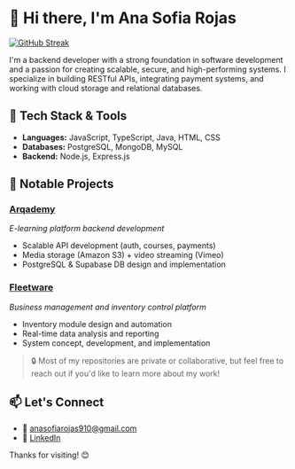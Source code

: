 # 👋 Hi there, I'm Ana Sofia Rojas
[![GitHub Streak](https://github-readme-streak-stats.herokuapp.com/?user=sofiarojas910&theme=tokyonight)](https://git.io/streak-stats)

I'm a backend developer with a strong foundation in software development and a passion for creating scalable, secure, and high-performing systems. I specialize in building RESTful APIs, integrating payment systems, and working with cloud storage and relational databases.

## 🔧 Tech Stack & Tools
- **Languages:** JavaScript, TypeScript, Java, HTML, CSS
- **Databases:** PostgreSQL, MongoDB, MySQL
- **Backend:** Node.js, Express.js

## 📌 Notable Projects

### [Arqademy](https://arqademy.com.mx)
_E-learning platform backend development_
- Scalable API development (auth, courses, payments)
- Media storage (Amazon S3) + video streaming (Vimeo)
- PostgreSQL & Supabase DB design and implementation

### [Fleetware](https://fleetwarecfm.com/home)
_Business management and inventory control platform_
- Inventory module design and automation
- Real-time data analysis and reporting
- System concept, development, and implementation

> 🔒 Most of my repositories are private or collaborative, but feel free to reach out if you'd like to learn more about my work!

## 📫 Let's Connect
- 📧 anasofiarojas910@gmail.com  
- 💼 [LinkedIn](https://linkedin.com/in/ana-sofia-rojas-465421272)  

Thanks for visiting! 😊

